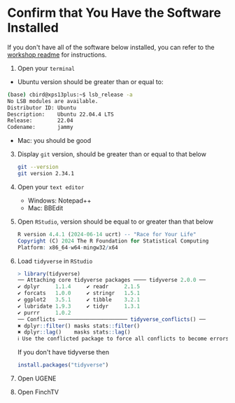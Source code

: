 # Confirm that You Have the Software Installed

If you don't have all of the software below installed, you can refer to the [workshop readme](README.md) for instructions.

1.  Open your `terminal`
* Ubuntu version should be greater than or equal to:
 ```bash
 (base) cbird@xps13plus:~$ lsb_release -a
 No LSB modules are available.
 Distributor ID: Ubuntu
 Description:    Ubuntu 22.04.4 LTS
 Release:        22.04
 Codename:       jammy
 ```

* Mac: you should be good
    
3.  Display `git` version, should be greater than or equal to that below

    ```bash
    git --version
    git version 2.34.1
    ```

4.  Open your `text editor`
    * Windows: Notepad++
    * Mac: BBEdit

5.  Open `RStudio`, version should be equal to or greater than that below

    ```r
    R version 4.4.1 (2024-06-14 ucrt) -- "Race for Your Life"
    Copyright (C) 2024 The R Foundation for Statistical Computing
    Platform: x86_64-w64-mingw32/x64
    ```

6.  Load `tidyverse` in `RStudio`

    ```r
    > library(tidyverse)
    ── Attaching core tidyverse packages ──── tidyverse 2.0.0 ──
    ✔ dplyr     1.1.4     ✔ readr     2.1.5
    ✔ forcats   1.0.0     ✔ stringr   1.5.1
    ✔ ggplot2   3.5.1     ✔ tibble    3.2.1
    ✔ lubridate 1.9.3     ✔ tidyr     1.3.1
    ✔ purrr     1.0.2     
    ── Conflicts ────────────────────── tidyverse_conflicts() ──
    ✖ dplyr::filter() masks stats::filter()
    ✖ dplyr::lag()    masks stats::lag()
    ℹ Use the conflicted package to force all conflicts to become errors
    ```

    If you don't have tidyverse then

    ```r
    install.packages("tidyverse")
    ```

7. Open UGENE

8. Open FinchTV
